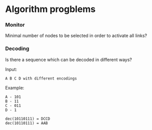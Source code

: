 # Algorithm progblems #

### Monitor ###
Minimal number of nodes to be selected in order to activate all links?

### Decoding ###
Is there a sequence which can be decoded in different ways?

Input:
```
A B C D with different encodings
```

Example:
```
A - 101
B - 11
C - 011
D - 1

dec(10110111) = DCCD
dec(10110111) = AAB
```
